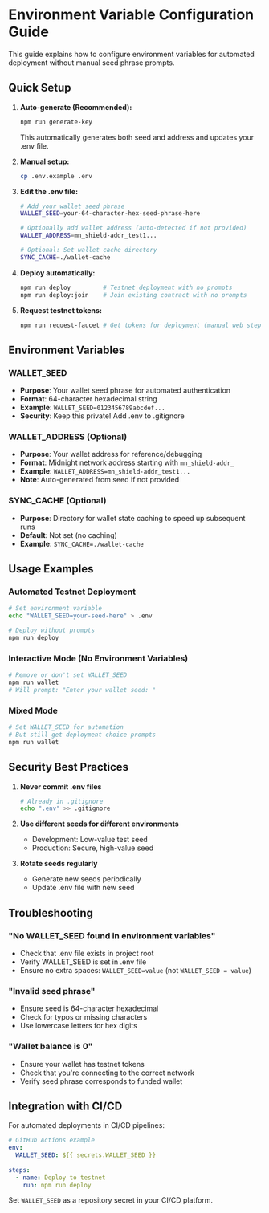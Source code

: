 # Environment Variable Configuration Guide

This guide explains how to configure environment variables for automated deployment without manual seed phrase prompts.

## Quick Setup

1. **Auto-generate (Recommended):**
   ```bash
   npm run generate-key
   ```
   This automatically generates both seed and address and updates your .env file.

2. **Manual setup:**
   ```bash
   cp .env.example .env
   ```

3. **Edit the .env file:**
   ```bash
   # Add your wallet seed phrase
   WALLET_SEED=your-64-character-hex-seed-phrase-here
   
   # Optionally add wallet address (auto-detected if not provided)
   WALLET_ADDRESS=mn_shield-addr_test1...
   
   # Optional: Set wallet cache directory
   SYNC_CACHE=./wallet-cache
   ```

4. **Deploy automatically:**
   ```bash
   npm run deploy         # Testnet deployment with no prompts
   npm run deploy:join    # Join existing contract with no prompts
   ```

5. **Request testnet tokens:**
   ```bash
   npm run request-faucet # Get tokens for deployment (manual web step required)
   ```

## Environment Variables

### WALLET_SEED
- **Purpose**: Your wallet seed phrase for automated authentication
- **Format**: 64-character hexadecimal string
- **Example**: `WALLET_SEED=0123456789abcdef...`
- **Security**: Keep this private! Add .env to .gitignore

### WALLET_ADDRESS (Optional)
- **Purpose**: Your wallet address for reference/debugging
- **Format**: Midnight network address starting with `mn_shield-addr_`
- **Example**: `WALLET_ADDRESS=mn_shield-addr_test1...`
- **Note**: Auto-generated from seed if not provided

### SYNC_CACHE (Optional)
- **Purpose**: Directory for wallet state caching to speed up subsequent runs
- **Default**: Not set (no caching)
- **Example**: `SYNC_CACHE=./wallet-cache`

## Usage Examples

### Automated Testnet Deployment
```bash
# Set environment variable
echo "WALLET_SEED=your-seed-here" > .env

# Deploy without prompts
npm run deploy
```

### Interactive Mode (No Environment Variables)
```bash
# Remove or don't set WALLET_SEED
npm run wallet
# Will prompt: "Enter your wallet seed: "
```

### Mixed Mode
```bash
# Set WALLET_SEED for automation
# But still get deployment choice prompts
npm run wallet
```

## Security Best Practices

1. **Never commit .env files**
   ```bash
   # Already in .gitignore
   echo ".env" >> .gitignore
   ```

2. **Use different seeds for different environments**
   - Development: Low-value test seed
   - Production: Secure, high-value seed

3. **Rotate seeds regularly**
   - Generate new seeds periodically
   - Update .env file with new seed

## Troubleshooting

### "No WALLET_SEED found in environment variables"
- Check that .env file exists in project root
- Verify WALLET_SEED is set in .env file
- Ensure no extra spaces: `WALLET_SEED=value` (not `WALLET_SEED = value`)

### "Invalid seed phrase"
- Ensure seed is 64-character hexadecimal
- Check for typos or missing characters
- Use lowercase letters for hex digits

### "Wallet balance is 0"
- Ensure your wallet has testnet tokens
- Check that you're connecting to the correct network
- Verify seed phrase corresponds to funded wallet

## Integration with CI/CD

For automated deployments in CI/CD pipelines:

```yaml
# GitHub Actions example
env:
  WALLET_SEED: ${{ secrets.WALLET_SEED }}
  
steps:
  - name: Deploy to testnet
    run: npm run deploy
```

Set `WALLET_SEED` as a repository secret in your CI/CD platform.
